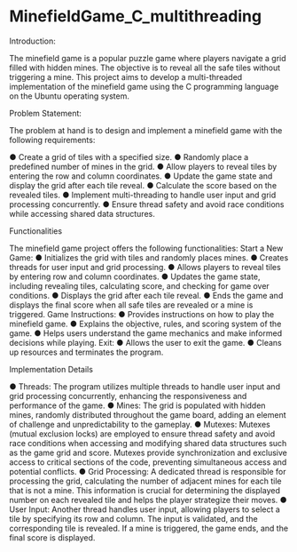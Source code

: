 # MinefieldGame_C_multithreading

Introduction:

The minefield game is a popular puzzle game where players navigate a grid filled with hidden mines. The objective is to reveal all the safe tiles without triggering a mine. This project aims to develop a multi-threaded implementation of the minefield game using the C programming language on the Ubuntu operating system.

Problem Statement:

The problem at hand is to design and implement a minefield
game with the following requirements:

● Create a grid of tiles with a specified size.
● Randomly place a predefined number of mines in the grid.
● Allow players to reveal tiles by entering the row and column
coordinates.
● Update the game state and display the grid after each tile
reveal.
● Calculate the score based on the revealed tiles.
● Implement multi-threading to handle user input and grid
processing concurrently.
● Ensure thread safety and avoid race conditions while
accessing shared data structures.

Functionalities

The minefield game project offers the following functionalities:
Start a New Game:
● Initializes the grid with tiles and randomly places mines.
● Creates threads for user input and grid processing.
● Allows players to reveal tiles by entering row and column
coordinates.
● Updates the game state, including revealing tiles, calculating
score, and checking for game over conditions.
● Displays the grid after each tile reveal.
● Ends the game and displays the final score when all safe
tiles are revealed or a mine is triggered.
Game Instructions:
● Provides instructions on how to play the minefield game.
● Explains the objective, rules, and scoring system of the
game.
● Helps users understand the game mechanics and make
informed decisions while playing.
Exit:
● Allows the user to exit the game.
● Cleans up resources and terminates the program.

Implementation Details

● Threads: The program utilizes multiple threads to handle
user input and grid processing concurrently, enhancing the
responsiveness and performance of the game.
● Mines: The grid is populated with hidden mines, randomly
distributed throughout the game board, adding an element of
challenge and unpredictability to the gameplay.
● Mutexes: Mutexes (mutual exclusion locks) are employed to
ensure thread safety and avoid race conditions when
accessing and modifying shared data structures such as the
game grid and score. Mutexes provide synchronization and
exclusive access to critical sections of the code, preventing
simultaneous access and potential conflicts.
● Grid Processing: A dedicated thread is responsible for
processing the grid, calculating the number of adjacent
mines for each tile that is not a mine. This information is
crucial for determining the displayed number on each
revealed tile and helps the player strategize their moves.
● User Input: Another thread handles user input, allowing
players to select a tile by specifying its row and column. The
input is validated, and the corresponding tile is revealed. If a
mine is triggered, the game ends, and the final score is
displayed.
